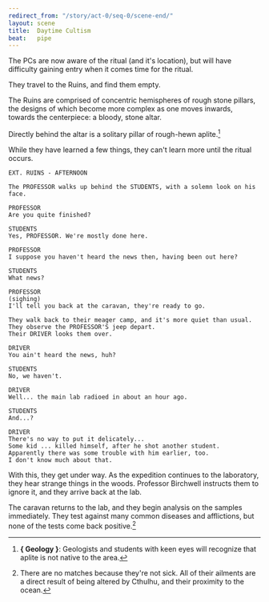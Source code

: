 ```yaml
---
redirect_from: "/story/act-0/seq-0/scene-end/"
layout: scene
title:  Daytime Cultism
beat:   pipe
---
```



The PCs are now aware of the ritual (and it's location),
but will have difficulty gaining entry when it comes time for the ritual.

They travel to the Ruins, and find them empty.

The Ruins are comprised of concentric hemispheres of rough stone pillars,
the designs of which become more complex as one moves inwards,
towards the centerpiece: a bloody, stone altar.

Directly behind the altar is a solitary pillar of rough-hewn aplite.[^rock]

While they have learned a few things, they can't learn more until the ritual occurs.


~~~
EXT. RUINS - AFTERNOON

The PROFESSOR walks up behind the STUDENTS, with a solemn look on his face.

PROFESSOR
Are you quite finished?

STUDENTS
Yes, PROFESSOR. We're mostly done here.

PROFESSOR
I suppose you haven't heard the news then, having been out here?

STUDENTS
What news?

PROFESSOR
(sighing)
I'll tell you back at the caravan, they're ready to go.

They walk back to their meager camp, and it's more quiet than usual.
They observe the PROFESSOR'S jeep depart.
Their DRIVER looks them over.

DRIVER
You ain't heard the news, huh?

STUDENTS
No, we haven't.

DRIVER
Well... the main lab radioed in about an hour ago.

STUDENTS
And...?

DRIVER
There's no way to put it delicately...
Some kid ... killed himself, after he shot another student.
Apparently there was some trouble with him earlier, too.
I don't know much about that.
~~~

With this, they get under way.
As the expedition continues to the laboratory, they hear strange things in the woods.
Professor Birchwell instructs them to ignore it, and they arrive back at the lab.

The caravan returns to the lab, and they begin analysis on the samples immediately.
They test against many common diseases and afflictions,
but none of the tests come back positive.[^test]

[^rock]:
	**{ Geology }**:
	Geologists and students with keen eyes will recognize that aplite is not native to the area.

[^test]:
    There are no matches because they're not sick.
    All of their ailments are a direct result of being altered by Cthulhu,
    and their proximity to the ocean.













